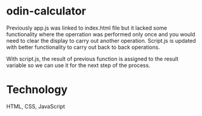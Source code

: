 # odin-calculator
Previously app.js was linked to index.html file but it lacked some functionality where the operration was performed only once and you would need to clear the display to carry out another operation. Script.js is updated with better functionality to carry out back to back operations.

With script.js, the result of previous function is assigned to the result variable so we can use it for the next step of the process.

# Technology
HTML, CSS, JavaScript


